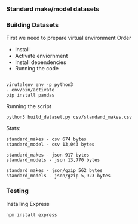 ### Standard make/model datasets

### Building Datasets
First we need to prepare virtual environment
Order
 - Install
 - Activate enviornment
 - Install dependencies
 - Running the code
```console

virutalenv env -p python3
. env/bin/activate
pip install pandas
```

Running the script
```console
python3 build_dataset.py csv/standard_makes.csv
```


Stats:
```console
standard_makes - csv 674 bytes
standard_model - csv 13,043 bytes

standard_makes - json 917 bytes
standard_models - json 13,770 bytes

standard_makes - json/gzip 562 bytes
standard_models - json/gzip 5,923 bytes
```

### Testing 

Installing Express
```console
npm install express
```

